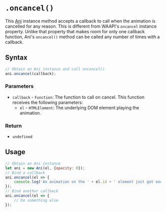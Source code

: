 # `.oncancel()`
This [Ani](..) instance method accepts a callback to call when the animation is cancelled for any reason. This is different from WAAPI's `oncancel` instance property. Unlike that property that makes room for only one callback function, Ani's `oncancel()` method can be called any number of times with a callback.

## Syntax

```js
// Obtain an Ani instance and call oncancel()
ani.oncancel(callback);
```

### Parameters
+ `callback` - `Function`: The function to call on cancel. This function receives the following parameters:
    + `el` - `HTMLElement`: The underlying DOM element playing the animation.

### Return
+ `undefined`

## Usage

```js
// Obtain an Ani instance
let ani = new Ani(el, {opacity: 0});
// Bind a callback
ani.oncancel(el => {
    console.log('An animation on the ' + el.id + ' element just got oncancelled!');
});
// Bind another callback
ani.oncancel(el => {
    // Do something else
});
```